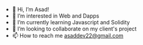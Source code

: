 - 👋 Hi, I’m Asad!
- 👀 I’m interested in Web and Dapps
- 🌱 I’m currently learning Javascript and Solidity
- 💞️ I’m looking to collaborate on my client's project
- 📫 How to reach me asaddev22@gmail.com

<!---
asaddev22/asaddev22 is a ✨ special ✨ repository because its `README.md` (this file) appears on your GitHub profile.
You can click the Preview link to take a look at your changes.
--->
